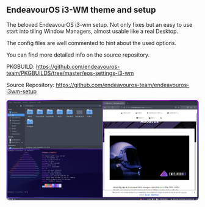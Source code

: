 ## EndeavourOS i3-WM theme and setup

The beloved EndeavourOS i3-wm setup.
Not only fixes but an easy to use start into tiling Window Managers, almost usable like a real Desktop.

The config files are well commented to hint about the used options.

You can find more detailed info on the source repository.

PKGBUILD:
https://github.com/endeavouros-team/PKGBUILDS/tree/master/eos-settings-i3-wm

Source Repository:
https://github.com/endeavouros-team/endeavouros-i3wm-setup

![eos-i3-wm](https://raw.githubusercontent.com/endeavouros-team/endeavouros-DE-fixes/main/i3-wm/i3-wm-endeavouros.png)
